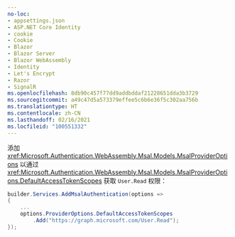 ```yaml
---
no-loc:
- appsettings.json
- ASP.NET Core Identity
- cookie
- Cookie
- Blazor
- Blazor Server
- Blazor WebAssembly
- Identity
- Let's Encrypt
- Razor
- SignalR
ms.openlocfilehash: 8db90c457f77dd9addbddaf21228651dda3b3729
ms.sourcegitcommit: a49c47d5a573379effee5c6b6e36f5c302aa756b
ms.translationtype: HT
ms.contentlocale: zh-CN
ms.lasthandoff: 02/16/2021
ms.locfileid: "100551332"
---
```

添加 <xref:Microsoft.Authentication.WebAssembly.Msal.Models.MsalProviderOptions> 以通过 <xref:Microsoft.Authentication.WebAssembly.Msal.Models.MsalProviderOptions.DefaultAccessTokenScopes> 获取 `User.Read` 权限：

```csharp
builder.Services.AddMsalAuthentication(options =>
{
    ...
    options.ProviderOptions.DefaultAccessTokenScopes
        .Add("https://graph.microsoft.com/User.Read");
});
```
